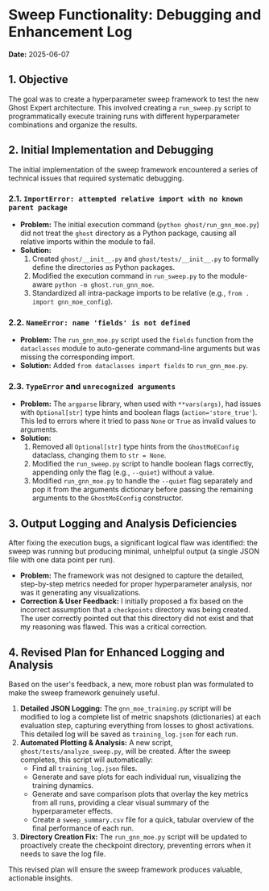 # Sweep Functionality: Debugging and Enhancement Log

**Date:** 2025-06-07

## 1. Objective

The goal was to create a hyperparameter sweep framework to test the new Ghost Expert architecture. This involved creating a `run_sweep.py` script to programmatically execute training runs with different hyperparameter combinations and organize the results.

## 2. Initial Implementation and Debugging

The initial implementation of the sweep framework encountered a series of technical issues that required systematic debugging.

### 2.1. `ImportError: attempted relative import with no known parent package`
- **Problem:** The initial execution command (`python ghost/run_gnn_moe.py`) did not treat the `ghost` directory as a Python package, causing all relative imports within the module to fail.
- **Solution:**
    1.  Created `ghost/__init__.py` and `ghost/tests/__init__.py` to formally define the directories as Python packages.
    2.  Modified the execution command in `run_sweep.py` to the module-aware `python -m ghost.run_gnn_moe`.
    3.  Standardized all intra-package imports to be relative (e.g., `from . import gnn_moe_config`).

### 2.2. `NameError: name 'fields' is not defined`
- **Problem:** The `run_gnn_moe.py` script used the `fields` function from the `dataclasses` module to auto-generate command-line arguments but was missing the corresponding import.
- **Solution:** Added `from dataclasses import fields` to `run_gnn_moe.py`.

### 2.3. `TypeError` and `unrecognized arguments`
- **Problem:** The `argparse` library, when used with `**vars(args)`, had issues with `Optional[str]` type hints and boolean flags (`action='store_true'`). This led to errors where it tried to pass `None` or `True` as invalid values to arguments.
- **Solution:**
    1.  Removed all `Optional[str]` type hints from the `GhostMoEConfig` dataclass, changing them to `str = None`.
    2.  Modified the `run_sweep.py` script to handle boolean flags correctly, appending only the flag (e.g., `--quiet`) without a value.
    3.  Modified `run_gnn_moe.py` to handle the `--quiet` flag separately and pop it from the arguments dictionary before passing the remaining arguments to the `GhostMoEConfig` constructor.

## 3. Output Logging and Analysis Deficiencies

After fixing the execution bugs, a significant logical flaw was identified: the sweep was running but producing minimal, unhelpful output (a single JSON file with one data point per run).

- **Problem:** The framework was not designed to capture the detailed, step-by-step metrics needed for proper hyperparameter analysis, nor was it generating any visualizations.
- **Correction & User Feedback:** I initially proposed a fix based on the incorrect assumption that a `checkpoints` directory was being created. The user correctly pointed out that this directory did not exist and that my reasoning was flawed. This was a critical correction.

## 4. Revised Plan for Enhanced Logging and Analysis

Based on the user's feedback, a new, more robust plan was formulated to make the sweep framework genuinely useful.

1.  **Detailed JSON Logging:** The `gnn_moe_training.py` script will be modified to log a complete list of metric snapshots (dictionaries) at each evaluation step, capturing everything from losses to ghost activations. This detailed log will be saved as `training_log.json` for each run.
2.  **Automated Plotting & Analysis:** A new script, `ghost/tests/analyze_sweep.py`, will be created. After the sweep completes, this script will automatically:
    -   Find all `training_log.json` files.
    -   Generate and save plots for each individual run, visualizing the training dynamics.
    -   Generate and save comparison plots that overlay the key metrics from all runs, providing a clear visual summary of the hyperparameter effects.
    -   Create a `sweep_summary.csv` file for a quick, tabular overview of the final performance of each run.
3.  **Directory Creation Fix:** The `run_gnn_moe.py` script will be updated to proactively create the checkpoint directory, preventing errors when it needs to save the log file.

This revised plan will ensure the sweep framework produces valuable, actionable insights.

